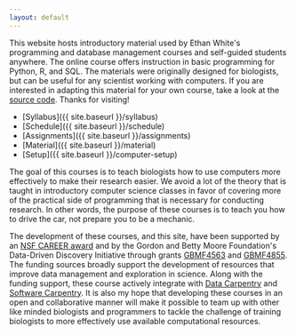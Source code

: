 ```yaml
---
layout: default
---
```


This website hosts introductory material used by Ethan White's programming and database management courses and self-guided students anywhere. The online course offers instruction in basic programming for Python, R, and SQL. The materials were originally designed for biologists, but can be useful for any scientist working with computers. If you are interested in adapting this material for your own course, take a look at the [source code](https://github.com/ethanwhite/datacarp-semester-biology/blob/gh-pages/README.md). Thanks for visiting!

* [Syllabus]({{ site.baseurl }}/syllabus)
* [Schedule]({{ site.baseurl }}/schedule)
* [Assignments]({{ site.baseurl }}/assignments)
* [Material]({{ site.baseurl }}/material)
* [Setup]({{ site.baseurl }}/computer-setup)

The goal of this courses is to teach biologists how to use computers more
effectively to make their research easier. We avoid a lot of the theory that is
taught in introductory computer science classes in favor of covering more of the
practical side of programming that is necessary for conducting research. In
other words, the purpose of these courses is to teach you how to drive the car,
not prepare you to be a mechanic.

The development of these courses, and this site, have been supported by an
[NSF CAREER award](http://nsf.gov/awardsearch/showAward?AWD_ID=0953694) and by 
the Gordon and Betty Moore Foundation's Data-Driven Discovery Initiative through 
grants [GBMF4563](https://www.moore.org/grants/list/GBMF4855) and [GBMF4855](https://www.moore.org/grants/list/GBMF4855). The funding sources broadly 
support the development of resources that improve data management and 
exploration in science. Along with the funding support, these course actively integrate with [Data Carpentry](http://datacarpentry.org) and [Software Carpentry](http://software-carpentry.org). 
It is also my hope that developing these courses in an open and collaborative manner will make it possible to team up with other like minded biologists and 
programmers to tackle the challenge of training biologists to more effectively 
use available computational resources. 

